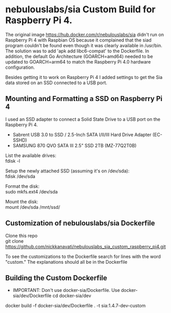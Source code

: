 # nebulouslabs/sia Custom Build for Raspberry Pi 4.
The original image https://hub.docker.com/r/nebulouslabs/sia didn't run on Raspberry Pi 4 with Raspbian OS because it complained that the siad program couldn't be found even though it was clearly available in /usr/bin. The solution was to add 'apk add libc6-compat' to the Dockerfile. In addition, the default Go Architecture (GOARCH=amd64) needed to be updated to GOARCH=arm64 to match the Raspberry Pi 4.0 hardware configuration.

Besides getting it to work on Raspberry Pi 4 I added settings to get the Sia data stored on an SSD connected to a USB port.

## Mounting and Formatting a SSD on Raspberry Pi 4
I used an SSD adapter to connect a Solid State Drive to a USB port on the Raspberry Pi 4.
* Sabrent USB 3.0 to SSD / 2.5-Inch SATA I/II/III Hard Drive Adapter (EC-SSHD)
* SAMSUNG 870 QVO SATA III 2.5" SSD 2TB (MZ-77Q2T0B)

List the available drives: \
fdisk -l

Setup the newly attached SSD (assuming it's on /dev/sda): \
fdisk /dev/sda

Format the disk: \
sudo mkfs.ext4 /dev/sda

Mount the disk: \
mount /dev/sda /mnt/ssd/

## Customization of nebulouslabs/sia Dockerfile
Clone this repo \
git clone https://github.com/nickkanavati/nebulouslabs_sia_custom_raspberry_pi4.git

To see the customizations to the Dockerfile search for lines with the word "custom." The explanations should all be in the Dockerfile

## Building the Custom Dockerfile
- IMPORTANT: Don't use docker-sia/Dockerfile. Use docker-sia/dev/Dockerfile
cd docker-sia/dev

docker build -f docker-sia/dev/Dockerfile . -t sia:1.4.7-dev-custom

